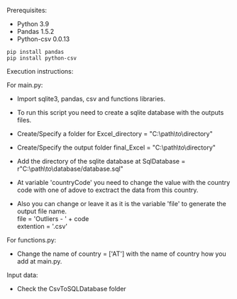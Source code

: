 Prerequisites:
- Python 3.9
- Pandas 1.5.2
- Python-csv 0.0.13
```
pip install pandas
pip install python-csv
```
Execution instructions:

For main.py:<br>
- Import sqlite3, pandas, csv and functions libraries.

- To run this script you need to create a sqlite database with the outputs files.

- Create/Specify a folder for Excel_directory = "C:\path\to\directory\"<br>
- Create/Specify the output folder final_Excel = "C:\path\to\directory\"<br>
- Add the directory of the sqlite database at SqlDatabase = r"C:\path\to\database/database.sql"<br>
- At variable 'countryCode' you need to change the value with the country code with one of adove to exctract the data from this country.<br>

- Also you can change or leave it as it is the variable 'file' to generate the output file name.<br>
file = 'Outliers - ' + code<br>
extention = '.csv'

For functions.py:

- Change the name of country = ['AT'] with the name of country how you add at main.py.

Input data:
- Check the CsvToSQLDatabase folder
